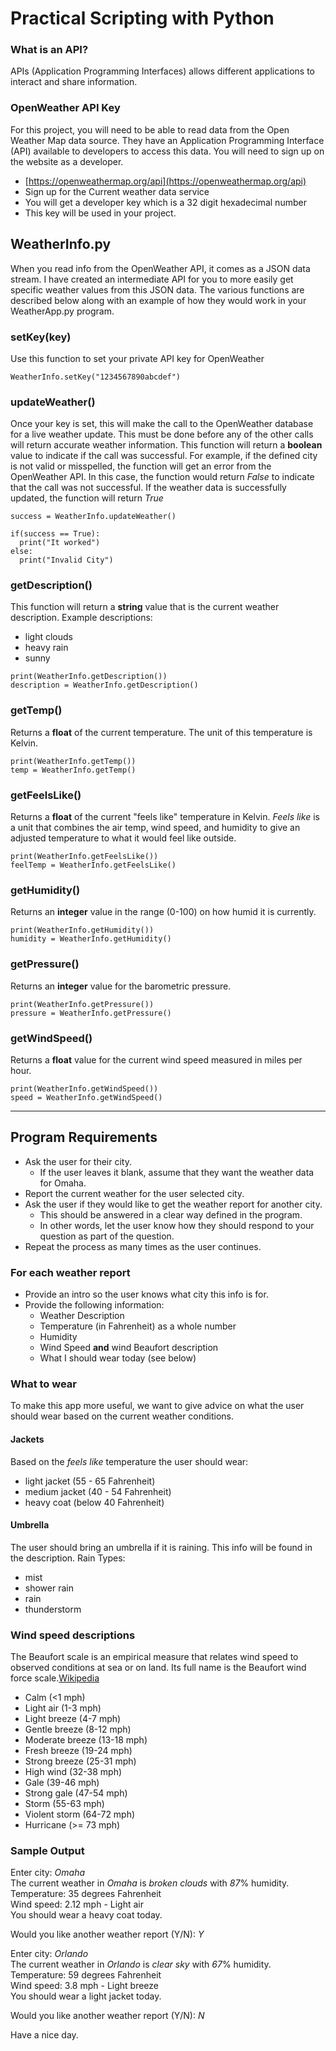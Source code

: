 # Practical Scripting with Python

### What is an API?
APIs (Application Programming Interfaces) allows different applications to interact and share information.

### OpenWeather API Key
For this project, you will need to be able to read data from the Open Weather Map data source. They have an Application Programming Interface (API) available to developers to access this data. You will need to sign up on the website as a developer.
- [https://openweathermap.org/api](https://openweathermap.org/api)
- Sign up for the Current weather data service
- You will get a developer key which is a 32 digit hexadecimal number
- This key will be used in your project.

## WeatherInfo.py
When you read info from the OpenWeather API, it comes as a JSON data stream. I have created an intermediate API for you to more easily get specific weather values from this JSON data. The various functions are described below along with an example of how they would work in your WeatherApp.py program.

### setKey(key)
Use this function to set your private API key for OpenWeather
```
WeatherInfo.setKey("1234567890abcdef")
```
### updateWeather()
Once your key is set, this will make the call to the OpenWeather database for a live weather update. This must be done before any of the other calls will return accurate weather information.
This function will return a **boolean** value to indicate if the call was successful. For example, if the defined city is not valid or misspelled, the function will get an error from the OpenWeather API. In this case, the function would return *False* to indicate that the call was not successful.
If the weather data is successfully updated, the function will return *True*
```
success = WeatherInfo.updateWeather()

if(success == True):
  print("It worked")
else:
  print("Invalid City")
```
### getDescription()
This function will return a **string** value that is the current weather description.
Example descriptions:
- light clouds
- heavy rain
- sunny

```
print(WeatherInfo.getDescription())
description = WeatherInfo.getDescription()
```

### getTemp()
Returns a **float** of the current temperature. The unit of this temperature is Kelvin.
```
print(WeatherInfo.getTemp())
temp = WeatherInfo.getTemp()
```

### getFeelsLike()
Returns a **float** of the current "feels like" temperature in Kelvin. *Feels like* is a unit that combines the air temp, wind speed, and humidity to give an adjusted temperature to what it would feel like outside.
```
print(WeatherInfo.getFeelsLike())
feelTemp = WeatherInfo.getFeelsLike()
```

### getHumidity()
Returns an **integer** value in the range (0-100) on how humid it is currently.
```
print(WeatherInfo.getHumidity())
humidity = WeatherInfo.getHumidity()
```

### getPressure()
Returns an **integer** value for the barometric pressure.
```
print(WeatherInfo.getPressure())
pressure = WeatherInfo.getPressure()
```

### getWindSpeed()
Returns a **float** value for the current wind speed measured in miles per hour.
```
print(WeatherInfo.getWindSpeed())
speed = WeatherInfo.getWindSpeed()
```
---
## Program Requirements
- Ask the user for their city.
  - If the user leaves it blank, assume that they want the weather data for Omaha.
- Report the current weather for the user selected city.
- Ask the user if they would like to get the weather report for another city.
  - This should be answered in a clear way defined in the program.
  - In other words, let the user know how they should respond to your question as part of the question.
- Repeat the process as many times as the user continues.

### For each weather report
- Provide an intro so the user knows what city this info is for.
- Provide the following information:
  - Weather Description
  - Temperature (in Fahrenheit) as a whole number
  - Humidity
  - Wind Speed **and** wind Beaufort description
  - What I should wear today (see below)

### What to wear
To make this app more useful, we want to give advice on what the user should wear based on the current weather conditions.

#### Jackets
Based on the *feels like* temperature the user should wear:
- light jacket (55 - 65 Fahrenheit)
- medium jacket (40 - 54 Fahrenheit)  
- heavy coat (below 40 Fahrenheit)

#### Umbrella
The user should bring an umbrella if it is raining.
This info will be found in the description.
Rain Types:
- mist
- shower rain
- rain
- thunderstorm


### Wind speed descriptions
The Beaufort scale is an empirical measure that relates wind speed to observed conditions at sea or on land. Its full name is the Beaufort wind force scale.[Wikipedia](https://en.wikipedia.org/wiki/Beaufort_scale)
- Calm (<1 mph)
- Light air (1-3 mph)
- Light breeze (4-7 mph)
- Gentle breeze (8-12 mph)
- Moderate breeze (13-18 mph)
- Fresh breeze (19-24 mph)
- Strong breeze (25-31 mph)
- High wind (32-38 mph)
- Gale (39-46 mph)
- Strong gale (47-54 mph)
- Storm (55-63 mph)
- Violent storm (64-72 mph)
- Hurricane (>= 73 mph)

### Sample Output
Enter city: *Omaha*  
The current weather in *Omaha* is *broken clouds* with *87*% humidity.  
Temperature: 35 degrees Fahrenheit  
Wind speed: 2.12 mph - Light air  
You should wear a heavy coat today.

Would you like another weather report (Y/N): *Y*  

Enter city: *Orlando*  
The current weather in *Orlando* is *clear sky* with *67*% humidity.  
Temperature: 59 degrees Fahrenheit  
Wind speed: 3.8 mph - Light breeze  
You should wear a light jacket today.

Would you like another weather report (Y/N): *N*  

Have a nice day.
